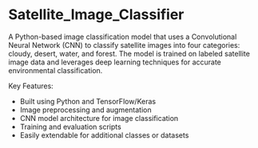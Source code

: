 # Satellite_Image_Classifier
A Python-based image classification model that uses a Convolutional Neural Network (CNN) to classify satellite images into four categories: cloudy, desert, water, and forest. The model is trained on labeled satellite image data and leverages deep learning techniques for accurate environmental classification.

Key Features:
-  Built using Python and TensorFlow/Keras
-  Image preprocessing and augmentation
-  CNN model architecture for image classification
-  Training and evaluation scripts
-  Easily extendable for additional classes or datasets
